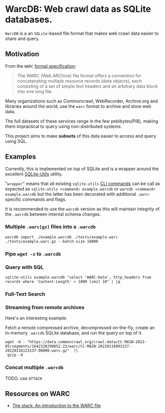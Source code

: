 # WarcDB: Web crawl data as SQLite databases.

`WarcDB` is a an `SQLite`-based file format that makes web crawl data easier to share and query.

## Motivation

From the `WARC` [formal specification](https://iipc.github.io/warc-specifications/specifications/warc-format/warc-1.1/):

> The WARC (Web ARChive) file format offers a convention for concatenating multiple resource records (data objects),
> each consisting of a set of simple text headers and an arbitrary data block into one long file.

Many organizations such as Commoncrawl, WebRecorder, Archive.org and libraries around the world, use the `warc` format
to archive and store web data.

The full datasets of these services range in the few pebibytes(PiB),
making them impractical to query using non-distributed systems.

This project aims to make **subsets** of this data easier to access and query using SQL.

## Examples

Currently, this is implemented on top of SQLite and is a wrapper around the
excellent [SQLite-Utils](https://sqlite-utils.datasette.io/en/stable/) utility.

"`wrapper`" means that all
existing `sqlite-utils` [CLI commands](https://sqlite-utils.datasette.io/en/stable/cli-reference.html)
can be call as expected as `sqlite-utils <command> example.warcdb` or `warcdb <command> example.warcdb` but the latter
has been decorated with additional `.warc`-specific commands and flags.

It is recommended to use the `warcdb` version as this will maintain integrity of the `.warcdb` between internal schema
changes.

### Multiple `.warc[gz]` files into a `.warcdb`

```shell
warcdb import ./example.warcdb ./tests/example.warc ./tests/example.warc.gz --batch-size 10000
```

### Pipe `wget -x` to `.warcdb`

### Query with SQL

```shell
sqlite-utils example.warcdb "select 'WARC-Date', http_headers from records where 'Content-Length' > 1000 limit 10" | jq
```

### Full-Text Search

### Streaming from remote archives

Here's an interesting example:

Fetch a remote compressed archive,
decompressed on-the-fly,
create an in-memory `.warcdb` SQLite database,
and run the query on top of it.

```shell
wget -O - "https://data.commoncrawl.org/crawl-data/CC-MAIN-2022-05/segments/1642320299852.23/warc/CC-MAIN-20220116093137-20220116123137-00000.warc.gz"  |\
 gzip -d
```

### Concat multiple `.warcdb`

TODO: use  `ATTACH`


Resources on WARC
----------------

* [The stack: An introduction to the WARC file](https://archive-it.org/blog/post/the-stack-warc-file/)

